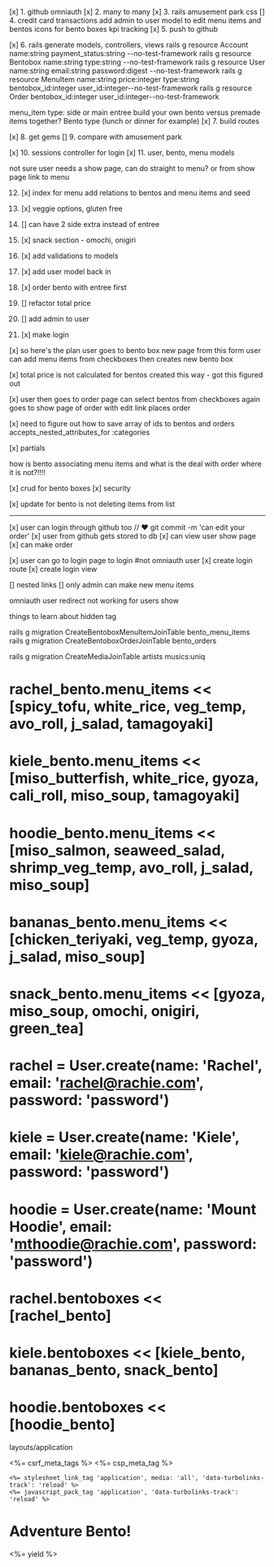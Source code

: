 [x] 1. github omniauth
[x] 2. many to many
[x] 3. rails amusement park css
[] 4. credit card transactions
        add admin to user model to edit menu items and bentos
        icons for bento boxes
        kpi tracking
[x] 5. push to github

[x] 6. rails generate models, controllers, views
rails g resource Account name:string payment_status:string --no-test-framework
rails g resource Bentobox name:string type:string --no-test-framework
rails g resource User name:string email:string password:digest --no-test-framework
rails g resource MenuItem name:string price:integer type:string bentobox_id:integer user_id:integer--no-test-framework
rails g resource Order bentobox_id:integer user_id:integer--no-test-framework


menu_item type: side or main entree
build your own bento versus premade items together?
Bento type (lunch or dinner for example)
[x] 7. build routes

[x] 8. get gems
[] 9. compare with amusement park

[x] 10. sessions controller for login
[x] 11. user, bento, menu models

not sure user needs a show page, can do straight to menu? or from show page link to menu

12. [x] index for menu
    add relations to bentos and menu items and seed 
13. [x] veggie options, gluten free
14. [] can have 2 side extra instead of entree
15. [x] snack section - omochi, onigiri
16. [x] add validations to models
17. [x] add user model back in
18. [x] order bento with entree first
19. [] refactor total price
20. [] add admin to user


21. [x] make login

[x] so here's the plan
user goes to bento box new page
from this form user can add menu items from checkboxes 
then creates new bento box

[x] total price is not calculated for bentos created this way - got this figured out

[x] user then goes to order page
can select bentos from checkboxes again
goes to show page of order with edit link
places order

[x] need to figure out how to save array of ids to bentos and orders
accepts_nested_attributes_for :categories


[x] partials

how is bento associating menu items and what is the deal with order where it is not?!!!!

[x] crud for bento boxes
[x] security

[x] update for bento is not deleting items from list

----------------------------------------------------------------------------------
[x] user can login through github too  // ♥ git commit -m 'can edit your order' 
    [x] user from github gets stored to db
    [x] can view user show page
    [x] can make order

[x] user can go to login page to login #not omniauth user
    [x] create login route
    [x] create login view
    
[] nested links
[] only admin can make new menu items



omniauth user
redirect not working for users show

things to learn about hidden tag

rails g migration CreateBentoboxMenuItemJoinTable bento_menu_items
rails g migration CreateBentoboxOrderJoinTable bento_orders

rails g migration CreateMediaJoinTable artists musics:uniq

# rachel_bento.menu_items << [spicy_tofu, white_rice, veg_temp, avo_roll, j_salad, tamagoyaki]
# kiele_bento.menu_items << [miso_butterfish, white_rice, gyoza, cali_roll, miso_soup, tamagoyaki]
# hoodie_bento.menu_items << [miso_salmon, seaweed_salad, shrimp_veg_temp, avo_roll, j_salad, miso_soup]
# bananas_bento.menu_items << [chicken_teriyaki, veg_temp, gyoza, j_salad, miso_soup]
# snack_bento.menu_items << [gyoza, miso_soup, omochi, onigiri, green_tea]

# rachel = User.create(name: 'Rachel', email: 'rachel@rachie.com', password: 'password')
# kiele = User.create(name: 'Kiele', email: 'kiele@rachie.com', password: 'password')
# hoodie = User.create(name: 'Mount Hoodie', email: 'mthoodie@rachie.com', password: 'password')

# rachel.bentoboxes << [rachel_bento]
# kiele.bentoboxes << [kiele_bento, bananas_bento, snack_bento]
# hoodie.bentoboxes << [hoodie_bento]
<!--<li>Price: <%= menu_item.price %></li>
            <li>Item Type: <%= menu_item.item_type %></li>
            <% bento.menu_items.order_array_by_item_type.each do |menu_item| %>
            --> 

layouts/application
<!DOCTYPE html>
<html>
  <head>
    <title>Bento</title>
    <%= csrf_meta_tags %>
    <%= csp_meta_tag %>

    <%= stylesheet_link_tag 'application', media: 'all', 'data-turbolinks-track': 'reload' %>
    <%= javascript_pack_tag 'application', 'data-turbolinks-track': 'reload' %>
  </head>

  <body>
  <h1>Adventure Bento!</h1>
    <%= yield %>
  </body>
</html>
